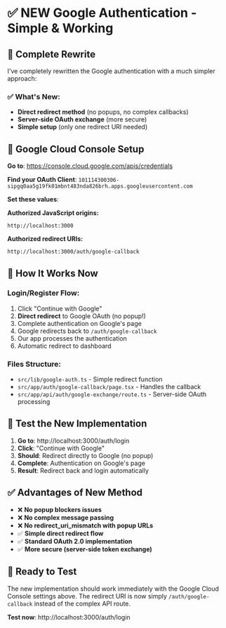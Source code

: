 # ✅ NEW Google Authentication - Simple & Working

## 🔄 Complete Rewrite

I've completely rewritten the Google authentication with a much simpler approach:

### ✅ What's New:
- **Direct redirect method** (no popups, no complex callbacks)
- **Server-side OAuth exchange** (more secure)
- **Simple setup** (only one redirect URI needed)

## 🎯 Google Cloud Console Setup

**Go to**: https://console.cloud.google.com/apis/credentials

**Find your OAuth Client**: `101114300306-sipgq0aa5g19fk01mbnt483nda826brh.apps.googleusercontent.com`

**Set these values**:

**Authorized JavaScript origins:**
```
http://localhost:3000
```

**Authorized redirect URIs:**
```
http://localhost:3000/auth/google-callback
```

## 🔧 How It Works Now

### Login/Register Flow:
1. Click "Continue with Google"
2. **Direct redirect** to Google OAuth (no popup!)
3. Complete authentication on Google's page
4. Google redirects back to `/auth/google-callback`
5. Our app processes the authentication
6. Automatic redirect to dashboard

### Files Structure:
- `src/lib/google-auth.ts` - Simple redirect function
- `src/app/auth/google-callback/page.tsx` - Handles the callback
- `src/app/api/auth/google-exchange/route.ts` - Server-side OAuth processing

## 🧪 Test the New Implementation

1. **Go to**: http://localhost:3000/auth/login
2. **Click**: "Continue with Google"
3. **Should**: Redirect directly to Google (no popup)
4. **Complete**: Authentication on Google's page
5. **Result**: Redirect back and login automatically

## ✅ Advantages of New Method

- ❌ **No popup blockers issues**
- ❌ **No complex message passing**
- ❌ **No redirect_uri_mismatch with popup URLs**
- ✅ **Simple direct redirect flow**
- ✅ **Standard OAuth 2.0 implementation**
- ✅ **More secure (server-side token exchange)**

## 🎉 Ready to Test

The new implementation should work immediately with the Google Cloud Console settings above. The redirect URI is now simply `/auth/google-callback` instead of the complex API route.

**Test now**: http://localhost:3000/auth/login